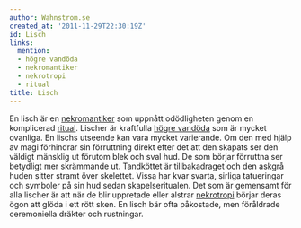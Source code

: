 ```yaml
---
author: Wahnstrom.se
created_at: '2011-11-29T22:30:19Z'
id: Lisch
links:
  mention:
  - högre vandöda
  - nekromantiker
  - nekrotropi
  - ritual
title: Lisch
---
```


En lisch är en [nekromantiker] som uppnått odödligheten genom en komplicerad [ritual]. Lischer är
kraftfulla [högre vandöda] som är mycket ovanliga. En lischs utseende kan vara mycket varierande. Om
den med hjälp av magi förhindrar sin förruttning direkt efter det att den skapats ser den väldigt
mänsklig ut förutom blek och sval hud. De som börjar förruttna ser betydligt mer skrämmande ut.
Tandköttet är tillbakadraget och den askgrå huden sitter stramt över skelettet. Vissa har kvar
svarta, sirliga tatueringar och symboler på sin hud sedan skapelseritualen. Det som är gemensamt för
alla lischer är att när de blir uppretade eller alstrar [nekrotropi] börjar deras ögon att glöda i
ett rött sken. En lisch bär ofta påkostade, men föråldrade ceremoniella dräkter och rustningar.

  [nekromantiker]: nekromantiker
  [ritual]: ritual
  [högre vandöda]: högre_vandöda
  [nekrotropi]: nekrotropi